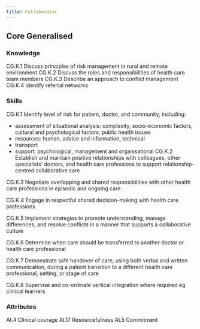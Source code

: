 ```yaml
---
title: Collaborator
---
```


## Core Generalised

### Knowledge

CG.K.1	Discuss principles of risk management in rural and remote environment 
CG.K.2	Discuss the roles and responsibilities of health care team members
CG.K.3	Describe an approach to conflict management
CG.K.4	Identify referral networks

### Skills

CG.K.1	Identify level of risk for patient, doctor, and community, including:
- assessment of situational analysis: complexity, socio-economic factors, cultural and psychological factors, public health issues
- resources: human, advice and information, technical
- transport
- support: psychological, management and organisational
CG.K.2	Establish and maintain positive relationships with colleagues, other specialists’ doctors, and health care professions to support relationship-centred collaborative care

CG.K.3	Negotiate overlapping and shared responsibilities with other health care professions in episodic and ongoing care

CG.K.4	Engage in respectful shared decision-making with health care professions

CG.K.5	Implement strategies to promote understanding, manage differences, and resolve conflicts in a manner that supports a collaborative culture

CG.K.6	Determine when care should be transferred to another doctor or health care professional

CG.K.7	Demonstrate safe handover of care, using both verbal and written communication, during a patient transition to a different health care professional, setting, or stage of care

CG.K.8	Supervise and co-ordinate vertical integration where required eg clinical learners

### Attributes

At.4          Clinical courage
At.17        Resourcefulness
At.5          Commitment
